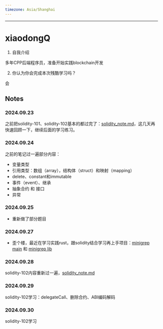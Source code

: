 ```yaml
---
timezone: Asia/Shanghai
---
```


---

# xiaodongQ

1. 自我介绍

多年CPP后端程序员，准备开始实践blockchain开发

2. 你认为你会完成本次残酷学习吗？

会
   
## Notes

<!-- Content_START -->

### 2024.09.23

之前把solidity-101、solidity-102基本的都过完了：[solidity_note.md](https://github.com/xiaodongQ/devNoteBackup/blob/master/%E5%90%84%E5%88%86%E7%B1%BB%E8%AE%B0%E5%BD%95/blockchain/solidity_note.md)，这几天再快速回顾一下，继续后面的学习练习。

### 2024.09.24

之前的笔记过一遍部分内容：

* 变量类型
* 引用类型：数组（array），结构体（struct）和映射（mapping）
* delete、constant和immutable
* 事件（event）、继承
* 抽象合约 和 接口
* 异常

### 2024.09.25

* 重新做了部分题目

### 2024.09.27

* 歪个楼，最近在学习实践rust，跟solidity结合学习再上手项目：[minigrep main](https://github.com/xiaodongQ/rust_learning/tree/master/minigrep/src/main.rs) 和 [minigrep lib](https://github.com/xiaodongQ/rust_learning/tree/master/minigrep/src/lib.rs)

### 2024.09.28

solidity-102内容重新过一遍，[solidity_note.md](https://github.com/xiaodongQ/devNoteBackup/blob/master/%E5%90%84%E5%88%86%E7%B1%BB%E8%AE%B0%E5%BD%95/blockchain/solidity_note.md)

### 2024.09.29

solidity-102学习：delegateCall、删除合约、ABI编码解码

### 2024.09.30

solidity-102学习

<!-- Content_END -->

